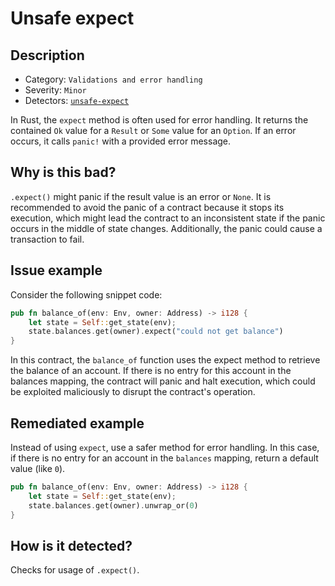 # Unsafe expect

## Description

- Category: `Validations and error handling`
- Severity: `Minor`
- Detectors: [`unsafe-expect`](https://github.com/CoinFabrik/scout-audit/blob/main/detectors/substrate-pallets/unsafe-expect/src/lib.rs)

In Rust, the `expect` method is often used for error handling. It returns the contained `Ok` value for a `Result` or `Some` value for an `Option`. If an error occurs, it calls `panic!` with a provided error message.

## Why is this bad?

`.expect()` might panic if the result value is an error or `None`. It is recommended to avoid the panic of a contract because it stops its execution, which might lead the contract to an inconsistent state if the panic occurs in the middle of state changes. Additionally, the panic could cause a transaction to fail.

## Issue example

Consider the following snippet code:

```rust
pub fn balance_of(env: Env, owner: Address) -> i128 {
    let state = Self::get_state(env);
    state.balances.get(owner).expect("could not get balance")
}
```

In this contract, the `balance_of` function uses the expect method to retrieve the balance of an account. If there is no entry for this account in the balances mapping, the contract will panic and halt execution, which could be exploited maliciously to disrupt the contract's operation.

## Remediated example

Instead of using `expect`, use a safer method for error handling. In this case, if there is no entry for an account in the `balances` mapping, return a default value (like `0`).

```rust
pub fn balance_of(env: Env, owner: Address) -> i128 {
    let state = Self::get_state(env);
    state.balances.get(owner).unwrap_or(0)
}
```

## How is it detected?

Checks for usage of `.expect()`.

